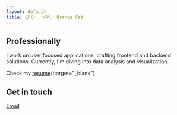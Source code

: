 ```yaml
---
layout: default
title: ദ്ദി（• ˕ •マ.ᐟ Orange Cat
---
```


## Professionally
I work on user focused applications, crafting frontend and backend solutions. Currently, I'm diving into data analysis and visualization.

Check my [resume](http://closetcapsule.me/portfolio/){:target="_blank"}

## Get in touch 
[Email](mailto:britneyiseo@gmail.com)
<!-- [Linkedin](https://linkedin.com/in/iseokhiria) -->






